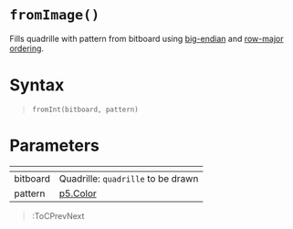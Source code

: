 # `fromImage()`

Fills quadrille with pattern from bitboard using [big-endian](https://en.wikipedia.org/wiki/Endianness) and [row-major ordering](https://en.wikipedia.org/wiki/Row-_and_column-major_order).

# Syntax

> `fromInt(bitboard, pattern)`

# Parameters

| <!-- --> | <!-- -->                                                                                                     |
|----------|--------------------------------------------------------------------------------------------------------------|
| bitboard | Quadrille: `quadrille` to be drawn                                                                           |
| pattern  | [p5.Color](https://p5js.org/reference/#/p5.Color) | String | 0: pattern used to fill all the non-empty cells |

> :ToCPrevNext